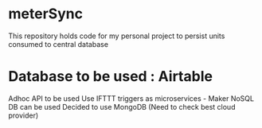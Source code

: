 # meterSync
This repository holds code for my personal project to persist units consumed to central database

# Database to be used : Airtable
Adhoc API to be used
Use IFTTT triggers as microservices - Maker
NoSQL DB can be used
Decided to use MongoDB (Need to check best cloud provider)
